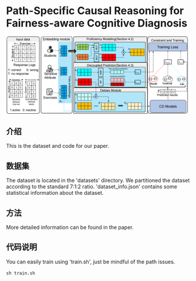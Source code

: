 # Path-Specific Causal Reasoning for Fairness-aware Cognitive Diagnosis
![PDF Image](KDD2024-framework.png)

## 介绍
This is the dataset and code for our paper.

## 数据集
The dataset is located in the 'datasets' directory. We partitioned the dataset according to the standard 7:1:2 ratio. 'dataset_info.json' contains some statistical information about the dataset.

## 方法
More detailed information can be found in the paper.

## 代码说明
You can easily train using 'train.sh', just be mindful of the path issues.
```
sh train.sh
```

